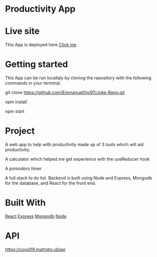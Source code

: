 # Productivity App

# Live site
This App is deployed here [Click me](https://quirky-yonath-cd000d.netlify.app/).

# Getting started
This App can be run locallaly by cloning the repository with the following commands in your terminal.

 git clone https://github.com/EmmanuelOjo97/Joke-Repo.git
 
 npm install
 
 npm start
 
 # Project
 A web app to help with productivity made up of 3 tools which will aid productivity. 
 
 A calculator which helped me get experience with the useReducer hook
 
 A pomodoro timer
 
 A full stack to do list. Backend is built using Node and Express, Mongodb for the database, and React for the front end.
 
 
 # Built With 
 [React](https://reactjs.org/) 
 [Express](https://expressjs.com/) 
 [Mongodb](https://www.mongodb.com/)
 [Node](https://nodejs.org/en/)

# API
https://covid19.mathdro.id/api
